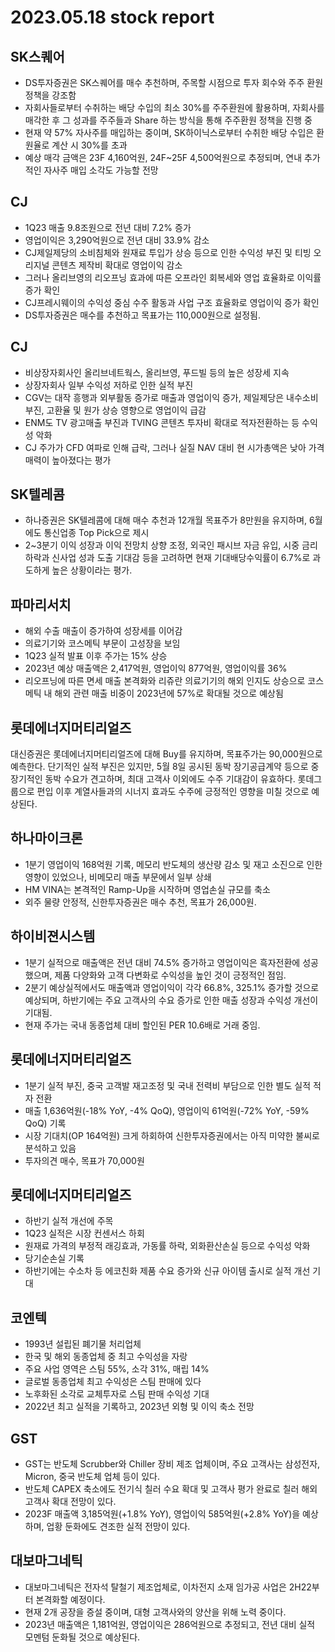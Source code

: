 # 2023.05.18 stock report
## SK스퀘어
- DS투자증권은 SK스퀘어를 매수 추천하며, 주목할 시점으로 투자 회수와 주주 환원 정책을 강조함
- 자회사들로부터 수취하는 배당 수입의 최소 30%를 주주환원에 활용하며, 자회사를 매각한 후 그 성과를 주주들과 Share 하는 방식을 통해 주주환원 정책을 진행 중
- 현재 약 57% 자사주를 매입하는 중이며, SK하이닉스로부터 수취한 배당 수입은 환원율로 계산 시 30%를 초과
- 예상 매각 금액은 23F 4,160억원, 24F~25F 4,500억원으로 추정되며, 연내 추가적인 자사주 매입 소각도 가능할 전망
## CJ
- 1Q23 매출 9.8조원으로 전년 대비 7.2% 증가
- 영업이익은 3,290억원으로 전년 대비 33.9% 감소
- CJ제일제당의 소비침체와 원재료 투입가 상승 등으로 인한 수익성 부진 및 티빙 오리지널 콘텐츠 제작비 확대로 영업이익 감소
- 그러나 올리브영의 리오프닝 효과에 따른 오프라인 회복세와 영업 효율화로 이익률 증가 확인
- CJ프레시웨이의 수익성 중심 수주 활동과 사업 구조 효율화로 영업이익 증가 확인
- DS투자증권은 매수를 추천하고 목표가는 110,000원으로 설정됨.
## CJ
- 비상장자회사인 올리브네트웍스, 올리브영, 푸드빌 등의 높은 성장세 지속
- 상장자회사 일부 수익성 저하로 인한 실적 부진
- CGV는 대작 흥행과 외부활동 증가로 매출과 영업이익 증가, 제일제당은 내수소비 부진, 고환율 및 원가 상승 영향으로 영업이익 급감
- ENM도 TV 광고매출 부진과 TVING 콘텐츠 투자비 확대로 적자전환하는 등 수익성 악화
- CJ 주가가 CFD 여파로 인해 급락, 그러나 실질 NAV 대비 현 시가총액은 낮아 가격 매력이 높아졌다는 평가
## SK텔레콤
- 하나증권은 SK텔레콤에 대해 매수 추천과 12개월 목표주가 8만원을 유지하며, 6월에도 통신업종 Top Pick으로 제시
- 2~3분기 이익 성장과 이익 전망치 상향 조정, 외국인 패시브 자금 유입, 시중 금리 하락과 신사업 성과 도출 기대감 등을 고려하면 현재 기대배당수익률이 6.7%로 과도하게 높은 상황이라는 평가.
## 파마리서치
- 해외 수출 매출이 증가하여 성장세를 이어감
- 의료기기와 코스메틱 부문이 고성장을 보임
- 1Q23 실적 발표 이후 주가는 15% 상승
- 2023년 예상 매출액은 2,417억원, 영업이익 877억원, 영업이익률 36%
- 리오프닝에 따른 면세 매출 본격화와 리쥬란 의료기기의 해외 인지도 상승으로 코스메틱 내 해외 관련 매출 비중이 2023년에 57%로 확대될 것으로 예상됨
## 롯데에너지머티리얼즈
대신증권은 롯데에너지머티리얼즈에 대해 Buy를 유지하며, 목표주가는 90,000원으로 예측한다. 단기적인 실적 부진은 있지만, 5월 8일 공시된 동박 장기공급계약 등으로 중장기적인 동박 수요가 견고하며, 최대 고객사 이외에도 수주 기대감이 유효하다. 롯데그룹으로 편입 이후 계열사들과의 시너지 효과도 수주에 긍정적인 영향을 미칠 것으로 예상된다.
## 하나마이크론
- 1분기 영업이익 168억원 기록, 메모리 반도체의 생산량 감소 및 재고 소진으로 인한 영향이 있었으나, 비메모리 매출 부문에서 일부 상쇄
- HM VINA는 본격적인 Ramp-Up을 시작하며 영업손실 규모를 축소
- 외주 물량 안정적, 신한투자증권은 매수 추천, 목표가 26,000원.
## 하이비젼시스템
- 1분기 실적으로 매출액은 전년 대비 74.5% 증가하고 영업이익은 흑자전환에 성공했으며, 제품 다양화와 고객 다변화로 수익성을 높인 것이 긍정적인 점임.
- 2분기 예상실적에서도 매출액과 영업이익이 각각 66.8%, 325.1% 증가할 것으로 예상되며, 하반기에는 주요 고객사의 수요 증가로 인한 매출 성장과 수익성 개선이 기대됨.
- 현재 주가는 국내 동종업체 대비 할인된 PER 10.6배로 거래 중임.
## 롯데에너지머티리얼즈
- 1분기 실적 부진, 중국 고객발 재고조정 및 국내 전력비 부담으로 인한 별도 실적 적자 전환
- 매출 1,636억원(-18% YoY, -4% QoQ), 영업이익 61억원(-72% YoY, -59% QoQ) 기록
- 시장 기대치(OP 164억원) 크게 하회하여 신한투자증권에서는 아직 미약한 불씨로 분석하고 있음
- 투자의견 매수, 목표가 70,000원
## 롯데에너지머티리얼즈
- 하반기 실적 개선에 주목
- 1Q23 실적은 시장 컨센서스 하회
- 원재료 가격의 부정적 래깅효과, 가동률 하락, 외화환산손실 등으로 수익성 악화
- 당기순손실 기록
- 하반기에는 수소차 등 에코친화 제품 수요 증가와 신규 아이템 출시로 실적 개선 기대
## 코엔텍
- 1993년 설립된 폐기물 처리업체
- 한국 및 해외 동종업체 중 최고 수익성을 자랑
- 주요 사업 영역은 스팀 55%, 소각 31%, 매립 14%
- 글로벌 동종업체 최고 수익성은 스팀 판매에 있다
- 노후화된 소각로 교체투자로 스팀 판매 수익성 기대
- 2022년 최고 실적을 기록하고, 2023년 외형 및 이익 축소 전망
## GST
- GST는 반도체 Scrubber와 Chiller 장비 제조 업체이며, 주요 고객사는 삼성전자, Micron, 중국 반도체 업체 등이 있다.
- 반도체 CAPEX 축소에도 전기식 칠러 수요 확대 및 고객사 평가 완료로 칠러 해외 고객사 확대 전망이 있다.
- 2023F 매출액 3,185억원(+1.8% YoY), 영업이익 585억원(+2.8% YoY)을 예상하며, 업황 둔화에도 견조한 실적 전망이 있다.
## 대보마그네틱
- 대보마그네틱은 전자석 탈철기 제조업체로, 이차전지 소재 임가공 사업은 2H22부터 본격화할 예정이다.
- 현재 2개 공장을 증설 중이며, 대형 고객사와의 양산을 위해 노력 중이다.
- 2023년 매출액은 1,181억원, 영업이익은 286억원으로 추정되고, 전년 대비 실적 모멘텀 둔화될 것으로 예상된다.